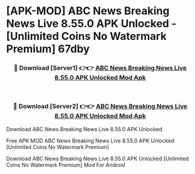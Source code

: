 # [APK-MOD] ABC News  Breaking News Live 8.55.0 APK Unlocked - [Unlimited Coins No Watermark Premium] 67dby



<div align="center">
<h3>🔴 Download [Server1] 👉👉 <a href="https://momento.my/?title=ABC_News__Breaking_News_Live_8.55.0_APK_Unlocked">ABC News  Breaking News Live 8.55.0 APK Unlocked Mod Apk</a></h3><br>

<h3>🔴 Download [Server2] 👉👉 <a href="https://momento.my/?title=ABC_News__Breaking_News_Live_8.55.0_APK_Unlocked">ABC News  Breaking News Live 8.55.0 APK Unlocked Mod Apk</a></h3>
</div>



Download ABC News  Breaking News Live 8.55.0 APK Unlocked 

Free APK MOD ABC News  Breaking News Live 8.55.0 APK Unlocked [Unlimited Coins No Watermark Premium]

Download ABC News  Breaking News Live 8.55.0 APK Unlocked [Unlimited Coins No Watermark Premium] Mod For Android
